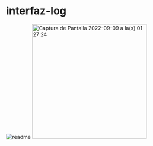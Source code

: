 # interfaz-log

![readme](readme.png)
<img width="309" alt="Captura de Pantalla 2022-09-09 a la(s) 01 27 24" src="https://user-images.githubusercontent.com/69484119/189272301-319a76cb-bf3f-4524-8be3-2627c6945c0c.png">
